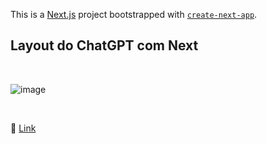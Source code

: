 This is a [Next.js](https://nextjs.org/) project bootstrapped with [`create-next-app`](https://github.com/vercel/next.js/tree/canary/packages/create-next-app).

## Layout do ChatGPT com Next

<br>

![image](https://user-images.githubusercontent.com/109248116/230793572-7ca43169-dcfc-4ac7-b8ae-9079df0ecc1d.png)

<br>

🔗 [Link](https://chatgpt3-next.vercel.app/)
